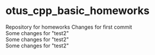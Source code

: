 # otus_cpp_basic_homeworks
Repository for homeworks
Changes for first commit	
Some changes for "test2"	
Some changes for "test2"	
Some changes for "test2"